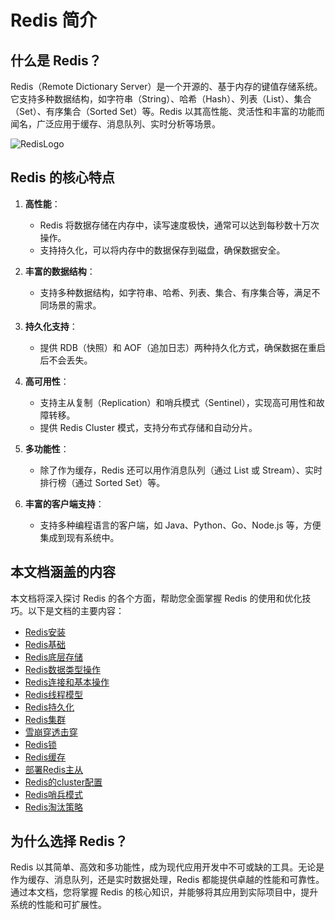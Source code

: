# Redis 简介

## 什么是 Redis？

Redis（Remote Dictionary Server）是一个开源的、基于内存的键值存储系统。它支持多种数据结构，如字符串（String）、哈希（Hash）、列表（List）、集合（Set）、有序集合（Sorted Set）等。Redis 以其高性能、灵活性和丰富的功能而闻名，广泛应用于缓存、消息队列、实时分析等场景。

![RedisLogo](https://pic.crazytaxii.com/Redis_Logo.png)

## Redis 的核心特点

1. **高性能**：
    - Redis 将数据存储在内存中，读写速度极快，通常可以达到每秒数十万次操作。
    - 支持持久化，可以将内存中的数据保存到磁盘，确保数据安全。

2. **丰富的数据结构**：
    - 支持多种数据结构，如字符串、哈希、列表、集合、有序集合等，满足不同场景的需求。

3. **持久化支持**：
    - 提供 RDB（快照）和 AOF（追加日志）两种持久化方式，确保数据在重启后不会丢失。

4. **高可用性**：
    - 支持主从复制（Replication）和哨兵模式（Sentinel），实现高可用性和故障转移。
    - 提供 Redis Cluster 模式，支持分布式存储和自动分片。

5. **多功能性**：
    - 除了作为缓存，Redis 还可以用作消息队列（通过 List 或 Stream）、实时排行榜（通过 Sorted Set）等。

6. **丰富的客户端支持**：
    - 支持多种编程语言的客户端，如 Java、Python、Go、Node.js 等，方便集成到现有系统中。

## 本文档涵盖的内容

本文档将深入探讨 Redis 的各个方面，帮助您全面掌握 Redis 的使用和优化技巧。以下是文档的主要内容：

- [Redis安装](/front/database/redis/redis-install)
- [Redis基础](/front/database/redis/redis-basics)
- [Redis底层存储](/front/database/redis/underlying-storage)
- [Redis数据类型操作](/front/database/redis/data-type-operation)
- [Redis连接和基本操作](/front/database/redis/basic-operation)
- [Redis线程模型](/front/database/redis/thread-model)
- [Redis持久化](/front/database/redis/persistence)
- [Redis集群](/front/database/redis/cluster)
- [雪崩穿透击穿](/front/database/redis/redis-avalanche-guard)
- [Redis锁](/front/database/redis/redis-lock)
- [Redis缓存](/front/database/redis/redis-cache)
- [部署Redis主从](/front/database/redis/master-salve-replication)
- [Redis的cluster配置](/front/database/redis/cluster-config)
- [Redis哨兵模式](/front/database/redis/redis-sentry)
- [Redis淘汰策略](/front/database/redis/elimination-strategy)

## 为什么选择 Redis？

Redis 以其简单、高效和多功能性，成为现代应用开发中不可或缺的工具。无论是作为缓存、消息队列，还是实时数据处理，Redis 都能提供卓越的性能和可靠性。通过本文档，您将掌握 Redis 的核心知识，并能够将其应用到实际项目中，提升系统的性能和可扩展性。



